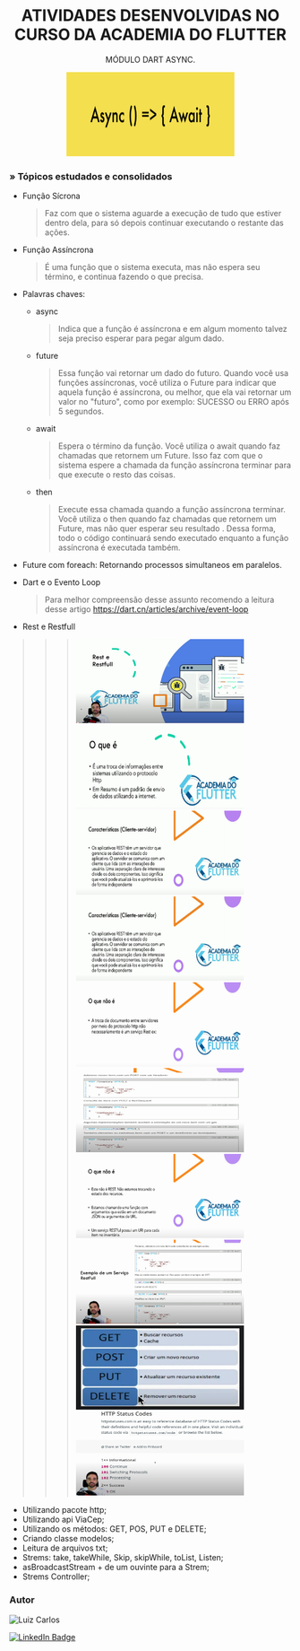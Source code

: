 <h1 align="center">ATIVIDADES DESENVOLVIDAS NO CURSO DA ACADEMIA DO FLUTTER</h1>

<p align="center"> MÓDULO DART ASYNC.</p>

<p align="center">
<img width="300" height="150" src="assets/images/funcoes.png"/>

  

</p>


### » Tópicos estudados e consolidados

- Função Sícrona 
  
  >Faz com que o sistema aguarde a execução de tudo que estiver dentro dela, para só depois continuar executando o restante das ações.
- Função Assíncrona
  >É uma função que o sistema executa, mas não espera seu término, e continua fazendo o que precisa.
- Palavras chaves:
  - async
      > Indica que a função é assíncrona e em algum momento talvez seja preciso esperar para pegar algum dado.
  - future
      > Essa função vai retornar um dado do futuro.
      > Quando você usa funções assíncronas, você utiliza o Future para indicar que aquela função é assíncrona, ou melhor, que ela vai retornar um valor no "futuro", como por exemplo: SUCESSO ou ERRO após 5 segundos.
  - await
      > Espera o término da função.
      > Você utiliza o await quando faz chamadas que retornem um Future. Isso faz com que o sistema espere a chamada da função assíncrona terminar para que execute o resto das coisas.
  - then
      > Execute essa chamada quando a função assíncrona terminar.
      > Você utiliza o then quando faz chamadas que retornem um Future, mas não quer esperar seu resultado .
      > Dessa forma, todo o código continuará sendo executado enquanto a função assíncrona é executada também.
- Future com foreach: Retornando processos simultaneos em paralelos.

- Dart e o Evento Loop 
  >   Para melhor compreensão desse assunto recomendo a leitura desse artigo https://dart.cn/articles/archive/event-loop

- Rest e Restfull
  <p align="center">
>>><img width="300" height="150" src="assets/images/001.png"/>
>>><img width="300" height="150" src="assets/images/002.png"/>
>>><img width="300" height="150" src="assets/images/003.png"/>
>>><img width="300" height="150" src="assets/images/004.png"/>
>>><img width="300" height="150" src="assets/images/005.png"/>
>>><img width="300" height="150" src="assets/images/006.png"/>
>>><img width="300" height="150" src="assets/images/007.png"/>
>>><img width="300" height="150" src="assets/images/008.png"/>
>>><img width="300" height="150" src="assets/images/009.png"/>
>>><img width="300" height="150" src="assets/images/010.png"/>
>>></p>

- Utilizando pacote http;
- Utilizando api ViaCep;
- Utilizando os métodos: GET, POS, PUT e DELETE;
- Criando classe modelos;
- Leitura de arquivos txt;
- Strems: take, takeWhile, Skip, skipWhile, toList, Listen;
- asBroadcastStream + de um ouvinte para a Strem;
- Strems Controller;

### Autor

<img alt="Luiz Carlos" title="Luiz Carlos" src="https://avatars.githubusercontent.com/u/29442285?s=96&v=4" height="100" width="100" />

[![LinkedIn Badge](https://img.shields.io/badge/-LUIZ_CARLOS-blue?style=flat-square&logo=Linkedin&logoColor=white&link=https://www.linkedin.com/in/luizzlcs/)](https://www.linkedin.com/in/luizzlcs/)
